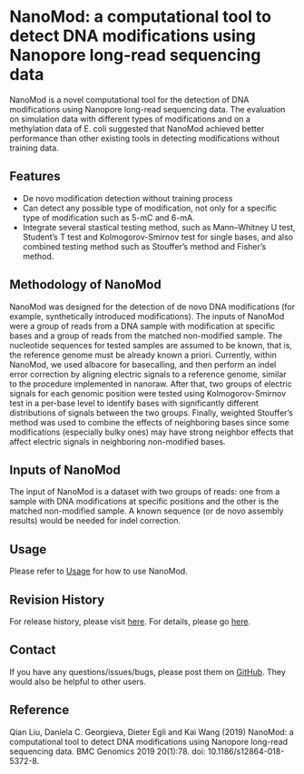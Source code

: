 # NanoMod: a computational tool to detect DNA modifications using Nanopore long-read sequencing data

NanoMod is a novel computational tool for the detection of DNA modifications using Nanopore long-read sequencing data. The evaluation on simulation data with different types of modifications and on a methylation data of E. coli suggested that NanoMod achieved better performance than other existing tools in detecting modifications without training data. 

## Features
* De novo modification detection without training process
* Can detect any possible type of modification, not only for a specific type of modification such as 5-mC and 6-mA. 
* Integrate several stastical testing method, such as Mann–Whitney U test, Student’s T test and Kolmogorov-Smirnov test for single bases, and also combined testing method such as Stouffer’s method and Fisher’s method.

## Methodology of NanoMod

NanoMod was designed for the detection of de novo DNA modifications (for example, synthetically introduced modifications). The inputs of NanoMod were a group of reads from a DNA sample with modification at specific bases and a group of reads from the matched non-modified sample. The nucleotide sequences for tested samples are assumed to be known, that is, the reference genome must be already known a priori. Currently, within NanoMod, we used albacore for basecalling, and then perform an indel error correction by aligning electric signals to a reference genome, similar to the procedure implemented in nanoraw. After that, two groups of electric signals for each genomic position were tested using Kolmogorov-Smirnov test in a per-base level to identify bases with significantly different distributions of signals between the two groups. Finally, weighted Stouffer’s method was used to combine the effects of neighboring bases since some modifications (especially bulky ones) may have strong neighbor effects that affect electric signals in neighboring non-modified bases.

## Inputs of NanoMod

The input of NanoMod is a dataset with two groups of reads: one from a sample with DNA modifications at specific positions and the other is the matched non-modified sample. A known sequence (or de novo assembly results) would be needed for indel correction.

## Usage

Please refer to [Usage](https://github.com/WGLab/NanoMod/blob/master/docs/Usage.md) for how to use NanoMod.

## Revision History

For release history, please visit [here](https://github.com/WGLab/NanoMod/releases). For details, please go [here](https://github.com/WGLab/NanoMod/blob/master/README.md).

## Contact

If you have any questions/issues/bugs, please post them on [GitHub](https://github.com/WGLab/NanoMod/issues). They would also be helpful to other users. 

## Reference

Qian Liu, Daniela C. Georgieva, Dieter Egli and Kai Wang (2019) NanoMod: a computational tool to detect DNA modifications using Nanopore long-read sequencing data. BMC Genomics 2019 20(1):78. doi: 10.1186/s12864-018-5372-8.

